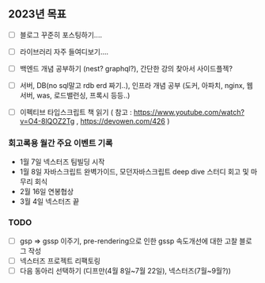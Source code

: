 
## 2023년 목표
- [ ] 블로그 꾸준히 포스팅하기....
- [ ] 라이브러리 자주 들여디보기....
- [ ] 백엔드 개념 공부하기 (nest? graphql?), 간단한 강의 찾아서 사이드플젝?
- [ ] 서버, DB(no sql말고 rdb erd 짜기..), 인프라 개념 공부 (도커, 아파치, nginx, 웹서버, was, 로드밸런싱, 프록시 등등..)
- [ ] 이펙티브 타입스크립트 책 읽기 ( 참고 : https://www.youtube.com/watch?v=O4-8lQOZ2Tg , https://devowen.com/426 )


### 회고록용 월간 주요 이벤트 기록
- 1월 7일 넥스터즈 팀빌딩 시작
- 1월 8일 자바스크립트 완벽가이드, 모던자바스크립트 deep dive 스터디 회고 및 마무리 회식
- 2월 16일 연봉협상
- 3월 4일 넥스터즈 끝


### TODO
- [ ] gsp => gssp 이주기, pre-rendering으로 인한 gssp 속도개선에 대한 고찰 블로그 작성
- [ ] 넥스터즈 프로젝트 리팩토링
- [ ] 다음 동아리 선택하기 (디프만(4월 8일~7월 22일), 넥스터즈(7월~9월?))
